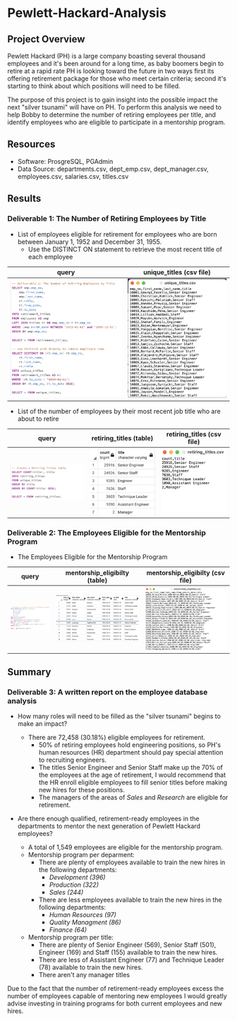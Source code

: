 # Pewlett-Hackard-Analysis
## Project Overview
Pewlett Hackard (PH) is a large company boasting several thousand employees and it's been around for a long time, as baby boomers begin to retire at a rapid rate PH is looking toward the future in two ways first its offering retirement package for those who meet certain criteria; second it's starting to think about which positions will need to be filled.

The purpose of this project is to gain insight into the possible impact the next "silver tsunami" will have on PH. To perform this analysis we need to help Bobby to determine the number of retiring employees per title, and identify employees who are eligible to participate in a mentorship program.


## Resources
- Software: ProsgreSQL, PGAdmin
- Data Source: departments.csv, dept_emp.csv, dept_manager.csv, employees.csv, salaries.csv, titles.csv

## Results
### Deliverable 1: The Number of Retiring Employees by Title
- List of employees eligible for retirement for employees who are born between January 1, 1952 and December 31, 1955.
  - Use the DISTINCT ON statement to retrieve the most recent title of each employee

| query | unique_titles (csv file) |
| --- | --- |
| <img src="/Resources/img1.png"> | <img src="/Resources/img2.png"> |

- List of the number of employees by their most recent job title who are about to retire

| query | retiring_titles (table) | retiring_titles (csv file)
| --- | --- | --- |
| <img src="/Resources/img3.png"> | <img src="/Resources/img4.png"> | <img src="/Resources/img5.png"> |


### Deliverable 2: The Employees Eligible for the Mentorship Program
- The Employees Eligible for the Mentorship Program

| query | mentorship_eligibilty (table) | mentorship_eligibilty (csv file)
| --- | --- | --- |
| <img src="/Resources/img6.png"> | <img src="/Resources/img7.png"> | <img src="/Resources/img8.png"> |

## Summary
### Deliverable 3: A written report on the employee database analysis 
- How many roles will need to be filled as the "silver tsunami" begins to make an impact?
  - There are 72,458 (30.18%) eligible employees for retirement.
    - 50% of retiring employees hold engineering positions, so PH's human resources (HR) department should pay special attention to recruiting engineers.
    - The titles Senior Engineer and Senior Staff make up the 70% of the employees at the age of retirement, I would recommend that the HR enroll eligible employees to fill senior titles before making new hires for these positions.
    - The managers of the areas of *Sales* and *Research* are eligible for retirement. 
  
- Are there enough qualified, retirement-ready employees in the departments to mentor the next generation of Pewlett Hackard employees?
  - A total of 1,549 employees are eligible for the mentorship program.
  - Mentorship program per deparment:
    -  There are plenty of employees available to train the new hires in the following departments:       
        -  *Development (396)*
        -  *Production (322)*
        -  *Sales (244)*
    - There are less employees available to train the new hires in the following departments: 
        -  *Human Resources (97)*
        -  *Quality Managment (86)*
        -  *Finance (64)* 
  - Mentorship program per title:
    - There are plenty of Senior Engineer (569), Senior Staff (501), Engineer (169) and Staff (155) available to train the new hires.
    - There are less of Assistant Engineer (77) and Technique Leader (78) available to train the new hires.
    - There aren't any manager titles

Due to the fact that the number of retirement-ready employees excess the number of employees capable of mentoring new employees I would greatly advise investing in training programs for both current employees and new hires.
